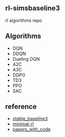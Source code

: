 ## rl-simsbaseline3
rl algorithms repo 

## Algorithms
+ DQN
+ DDQN
+ Dueling DQN
+ A2C
+ A3C
+ DDPG
+ TD3
+ PPO
+ SAC

## reference 
+ [stable_baseline3](https://github.com/DLR-RM/stable-baselines3/tree/master/stable_baselines3)
+ [minimal-rl](https://github.com/seungeunrho/minimalRL)
+ [papers_with_code](https://paperswithcode.com/paper/playing-atari-with-deep-reinforcement#code)
